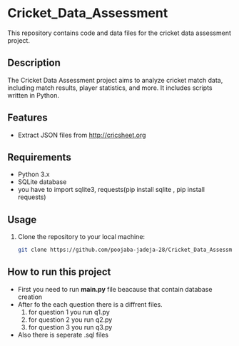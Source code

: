 # Cricket_Data_Assessment

This repository contains code and data files for the cricket data assessment project.

## Description

The Cricket Data Assessment project aims to analyze cricket match data, including match results, player statistics, and more. It includes scripts written in Python.

## Features

- Extract JSON files from http://cricsheet.org

## Requirements

- Python 3.x
- SQLite database
- you have to import sqlite3, requests(pip install sqlite , pip install requests)

## Usage

1. Clone the repository to your local machine:

   ```bash
   git clone https://github.com/poojaba-jadeja-28/Cricket_Data_Assessment.git

## How to run this project

- First you need to run **main.py** file beacause that contain database creation
- After fo the each question there is a diffrent files.
  1. for question 1 you run q1.py
  2. for question 2 you run q2.py
  3. for question 3 you run q3.py
- Also there is seperate .sql files 
